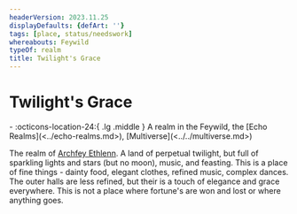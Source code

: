 ```yaml
---
headerVersion: 2023.11.25
displayDefaults: {defArt: ''}
tags: [place, status/needswork]
whereabouts: Feywild
typeOf: realm
title: Twilight's Grace
---
```

# Twilight's Grace
<div class="grid cards ext-narrow-margin ext-one-column" markdown>
-    :octicons-location-24:{ .lg .middle } A realm in the Feywild, the [Echo Realms](<../echo-realms.md>), [Multiverse](<../../multiverse.md>)  
</div>


The realm of [Archfey Ethlenn](<../../../../people/extraplanar-powers/archfey-ethlenn.md>). A land of perpetual twilight, but full of sparkling lights and stars (but no moon), music, and feasting. This is a place of fine things - dainty food, elegant clothes, refined music, complex dances.  The outer halls are less refined, but their is a touch of elegance and grace everywhere. This is not a place where fortune's are won and lost or where anything goes. 

